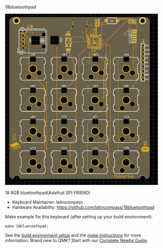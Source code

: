 18bluetoothpad

![18bluetoothpad](https://github.com/latincompass/18bluetoothpad/blob/master/ZZ20200421113009.png)

18 RGB bluetoothpad(Adafruit SPI FRIEND)

* Keyboard Maintainer: latincompass
* Hardware Availability: https://github.com/latincompass/18bluetoothpad

Make example for this keyboard (after setting up your build environment):

    make 18bluetoothpad:

See the [build environment setup](https://docs.qmk.fm/#/getting_started_build_tools) and the [make instructions](https://docs.qmk.fm/#/getting_started_make_guide) for more information. Brand new to QMK? Start with our [Complete Newbs Guide](https://docs.qmk.fm/#/newbs).
